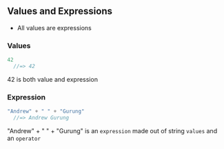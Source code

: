 ## Values and Expressions
- All values are expressions

### Values
```js
42
  //=> 42
```
42 is both value and expression

### Expression

```js
"Andrew" + " " + "Gurung"
  //=> Andrew Gurung
```

"Andrew" + " " + "Gurung" is an `expression` made out of string `values` and an `operator`
